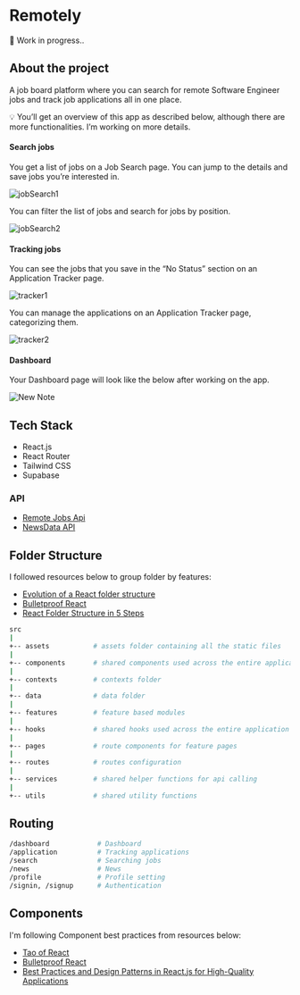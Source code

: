 # Remotely

🚧 Work in progress..

## About the project

A job board platform where you can search for remote Software Engineer jobs and track job applications all in one place.  

💡 You’ll get an overview of this app as described below, although there are more functionalities.
I’m working on more details.  

#### Search jobs

You get a list of jobs on a Job Search page. You can jump to the details and save jobs you’re interested in.  

![jobSearch1](https://github.com/yumietzk/remotely/assets/61277579/0deee84a-eadc-4f18-9b1c-02b53779cf9f)  

You can filter the list of jobs and search for jobs by position.  

![jobSearch2](https://github.com/yumietzk/remotely/assets/61277579/0aefcc27-8892-4829-9fd5-7af1d29f46c0)

#### Tracking jobs

You can see the jobs that you save in the “No Status” section on an Application Tracker page.  

![tracker1](https://github.com/yumietzk/remotely/assets/61277579/a6607e92-79f9-48be-a95a-8ed976d461f8)  

You can manage the applications on an Application Tracker page, categorizing them.  

![tracker2](https://github.com/yumietzk/remotely/assets/61277579/8173fac3-c80f-46fc-8b98-24f899ef26f3)

#### Dashboard

Your Dashboard page will look like the below after working on the app.  

![New Note](https://github.com/yumietzk/remotely/assets/61277579/d1ed79e5-396c-48a7-859f-4ba4cb998caf)

## Tech Stack

- React.js
- React Router
- Tailwind CSS
- Supabase

### API

- [Remote Jobs Api](https://github.com/remotive-com/remote-jobs-api)
- [NewsData API](https://newsdata.io/)

## Folder Structure

I followed resources below to group folder by features:

- [Evolution of a React folder structure](https://profy.dev/article/react-folder-structure)
- [Bulletproof React](https://github.com/alan2207/bulletproof-react/blob/master/docs/project-structure.md)
- [React Folder Structure in 5 Steps](https://www.robinwieruch.de/react-folder-structure/)

```sh
src
|
+-- assets           # assets folder containing all the static files
|
+-- components       # shared components used across the entire application
|
+-- contexts         # contexts folder
|
+-- data             # data folder
|
+-- features         # feature based modules
|
+-- hooks            # shared hooks used across the entire application
|
+-- pages            # route components for feature pages
|
+-- routes           # routes configuration
|
+-- services         # shared helper functions for api calling
|
+-- utils            # shared utility functions
```

## Routing

```sh
/dashboard            # Dashboard
/application          # Tracking applications
/search               # Searching jobs
/news                 # News
/profile              # Profile setting
/signin, /signup      # Authentication
```

## Components

I'm following Component best practices from resources below:

- [Tao of React](https://alexkondov.com/tao-of-react/?ref=jonas.io)
- [Bulletproof React](https://github.com/alan2207/bulletproof-react)
- [Best Practices and Design Patterns in React.js for High-Quality Applications](https://medium.com/@obrm770/best-practices-and-design-patterns-in-react-js-for-high-quality-applications-6b203be747fb)
